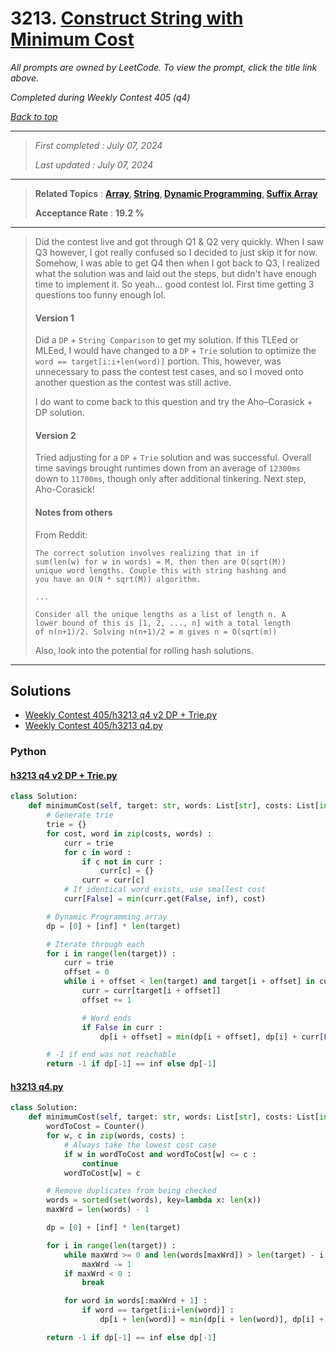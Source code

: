 # 3213. [Construct String with Minimum Cost](<https://leetcode.com/problems/construct-string-with-minimum-cost>)

*All prompts are owned by LeetCode. To view the prompt, click the title link above.*

*Completed during Weekly Contest 405 (q4)*

*[Back to top](<../README.md>)*

------

> *First completed : July 07, 2024*
>
> *Last updated : July 07, 2024*

------

> **Related Topics** : **[Array](<by_topic/Array.md>), [String](<by_topic/String.md>), [Dynamic Programming](<by_topic/Dynamic Programming.md>), [Suffix Array](<by_topic/Suffix Array.md>)**
>
> **Acceptance Rate** : **19.2 %**

------

> Did the contest live and got through Q1 & Q2 very quickly. When I saw Q3 however, 
> I got really confused so I decided to just skip it for now. Somehow, I was able to get 
> Q4 then when I got back to Q3, I realized what the solution was and laid out the steps, 
> but didn't have enough time to implement it. So yeah... good contest lol. First time 
> getting 3 questions too funny enough lol.
> 
> 
> #### Version 1
> 
> Did a `DP` + `String Comparison` to get my solution. If this TLEed or MLEed, I would have 
> changed to a `DP` + `Trie` solution to optimize the `word == target[i:i+len(word)]` portion. 
> This, however, was unnecessary to pass the contest test cases, and so I moved onto 
> another question as the contest was still active.
> 
> I do want to come back to this question and try the Aho–Corasick + DP solution.
> 
> 
> #### Version 2
> 
> Tried adjusting for a `DP` + `Trie` solution and was successful. Overall time savings 
> brought runtimes down from an average of `12300ms` down to `11700ms`, though only 
> after additional tinkering. Next step, Aho-Corasick!
> 
> 
> #### Notes from others
> From Reddit:
> 
> ```
> The correct solution involves realizing that in if 
> sum(len(w) for w in words) = M, then then are O(sqrt(M)) 
> unique word lengths. Couple this with string hashing and 
> you have an O(N * sqrt(M)) algorithm. 
> 
> ...
> 
> Consider all the unique lengths as a list of length n. A 
> lower bound of this is [1, 2, ..., n] with a total length 
> of n(n+1)/2. Solving n(n+1)/2 = m gives n = O(sqrt(m)) 
> ```
> 
> Also, look into the potential for rolling hash solutions.

------

## Solutions

- [Weekly Contest 405/h3213 q4 v2 DP + Trie.py](<../my-submissions/Weekly Contest 405/h3213 q4 v2 DP + Trie.py>)
- [Weekly Contest 405/h3213 q4.py](<../my-submissions/Weekly Contest 405/h3213 q4.py>)
### Python
#### [h3213 q4 v2 DP + Trie.py](<../my-submissions/Weekly Contest 405/h3213 q4 v2 DP + Trie.py>)
```Python
class Solution:
    def minimumCost(self, target: str, words: List[str], costs: List[int]) -> int:
        # Generate trie
        trie = {}
        for cost, word in zip(costs, words) :
            curr = trie
            for c in word :
                if c not in curr :
                    curr[c] = {}
                curr = curr[c]
            # If identical word exists, use smallest cost
            curr[False] = min(curr.get(False, inf), cost)

        # Dynamic Programming array
        dp = [0] + [inf] * len(target)

        # Iterate through each 
        for i in range(len(target)) :
            curr = trie
            offset = 0
            while i + offset < len(target) and target[i + offset] in curr  :
                curr = curr[target[i + offset]]
                offset += 1

                # Word ends
                if False in curr :
                    dp[i + offset] = min(dp[i + offset], dp[i] + curr[False])

        # -1 if end was not reachable
        return -1 if dp[-1] == inf else dp[-1] 

```

#### [h3213 q4.py](<../my-submissions/Weekly Contest 405/h3213 q4.py>)
```Python
class Solution:
    def minimumCost(self, target: str, words: List[str], costs: List[int]) -> int:
        wordToCost = Counter()
        for w, c in zip(words, costs) :
            # Always take the lowest cost case
            if w in wordToCost and wordToCost[w] <= c :
                continue
            wordToCost[w] = c

        # Remove duplicates from being checked
        words = sorted(set(words), key=lambda x: len(x))
        maxWrd = len(words) - 1

        dp = [0] + [inf] * len(target)

        for i in range(len(target)) :
            while maxWrd >= 0 and len(words[maxWrd]) > len(target) - i :
                maxWrd -= 1
            if maxWrd < 0 :
                break

            for word in words[:maxWrd + 1] :
                if word == target[i:i+len(word)] :
                    dp[i + len(word)] = min(dp[i + len(word)], dp[i] + wordToCost[word])

        return -1 if dp[-1] == inf else dp[-1] 

```

